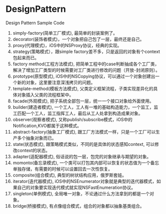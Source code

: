 # DesignPattern
Design Pattern Sample Code

1. simply-factory(简单工厂模式), 最简单的封装案例了。
2. decorator(装饰者模式)，一个对象把自己包了一层，最终还是自己。
3. proxy(代理模式)，iOS中的NSProxy协议，经典的实现。
4. strategy(策略模式），跟simple factory差不多，只是返回的对象有个context包起来而已。
5. factory method(工程方法模式), 把简单工程中的case判断抽成各个工厂类，解决了增加工厂类型的时候需要对工厂类进行修改的问题（开放-封闭原则）。
6. prototype(原型模式), iOS中的NSCopying协议，可以通过一个对象创建出一个新的对象，这里要注意深浅拷贝的问题。
7. template-method(模板方法模式), 父类定义框架流程，子类实现差异化的具体对象插入父类的流程框架中。
8. facade(外观模式), 把子系统全部包一层，统一一个接口对象给外面使用。
9. builder(建造者模式), 一个工人，工人有一堆的基础构造能力，一个监工，监工匹配一个工人，监工指挥工人，最后从工人处拿到构造成果对象。
10. observer(观察者模式), 又称publish/subscribe模式，iOS中的Notification,KVO都属于这种模式。
11. abstract-factory(抽象工厂模式), 跟工厂方法模式一样，只是一个工厂可以生产多个抽象对象而已。
12. state(状态模式), 跟策略模式类似，不同的是具体的状态感知context, 可以修改context的状态。
13. adapter(适配器模式), 俗话说的包一层，包完的对象继承与期望的对象。
14. momonto(备忘录模式), 一个类可以打包其内部可以恢复的状态值为一个备忘单独存储，有需要的时候可以设置回去一次性恢复。
15. composite(组合模式), 典型的树状结构应用，俄罗斯套娃。
16. iterator(迭代器模式), iOS中的NSEnumerator对象就是典型的迭代器模式，如果自己的对象要实现迭代模式就实现NSFastEnumeration协议。
17. singleton(单例模式), 全局唯一对象，不论通过什么方法拿到的都是一个对象。
18. bridge(桥接模式), 有点像组合模式，组合的对象都以抽象基类组合。
